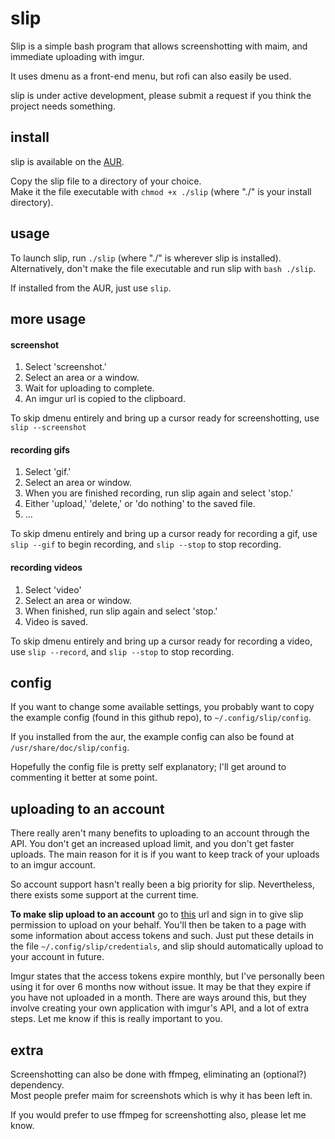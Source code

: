 # slip
Slip is a simple bash program that allows screenshotting with maim, and immediate uploading with imgur.

It uses dmenu as a front-end menu, but rofi can also easily be used.

slip is under active development, please submit a request if you think the project needs something.

## install
slip is available on the [AUR](https://aur.archlinux.org/packages/slip/).

Copy the slip file to a directory of your choice.   
Make it the file executable with `chmod +x ./slip` (where "./" is your install directory).

## usage
To launch slip, run `./slip` (where "./" is wherever slip is installed).    
Alternatively, don't make the file executable and run slip with `bash ./slip`.

If installed from the AUR, just use `slip`.

## more usage

#### screenshot
1. Select 'screenshot.'
2. Select an area or a window.
3. Wait for uploading to complete.
4. An imgur url is copied to the clipboard. 

To skip dmenu entirely and bring up a cursor ready for screenshotting, use `slip --screenshot`

#### recording gifs
1. Select 'gif.'
2. Select an area or window.     
3. When you are finished recording, run slip again and select 'stop.'      
4. Either 'upload,' 'delete,' or 'do nothing' to the saved file.
5. ...

To skip dmenu entirely and bring up a cursor ready for recording a gif, use `slip --gif` to begin recording, and `slip --stop` to stop recording.

#### recording videos
1. Select 'video'
2. Select an area or window.
3. When finished, run slip again and select 'stop.'
4. Video is saved.

To skip dmenu entirely and bring up a cursor ready for recording a video, use `slip --record`, and `slip --stop` to stop recording.

## config
If you want to change some available settings, you probably want to copy the example config (found in this github repo), to `~/.config/slip/config`.

If you installed from the aur, the example config can also be found at `/usr/share/doc/slip/config`.

Hopefully the config file is pretty self explanatory; I'll get around to commenting it better at some point.

## uploading to an account
There really aren't many benefits to uploading to an account through the API.  You don't get an increased upload limit, and you don't get faster uploads.  The main reason for it is if you want to keep track of your uploads to an imgur account.

So account support hasn't really been a big priority for slip.  Nevertheless, there exists some support at the current time.

**To make slip upload to an account** go to [this](https://api.imgur.com/oauth2/authorize?client_id=abd3a90bbfb65e9&response_type=token) url and sign in to give slip permission to upload on your behalf.
You'll then be taken to a page with some information about access tokens and such.
Just put these details in the file `~/.config/slip/credentials`, and slip should automatically upload to your account in future.

Imgur states that the access tokens expire monthly, but I've personally been using it for over 6 months now without issue.  It may be that they expire if you have not uploaded in a month.
There are ways around this, but they involve creating your own application with imgur's API, and a lot of extra steps.  Let me know if this is really important to you.

## extra
Screenshotting can also be done with ffmpeg, eliminating an (optional?) dependency.     
Most people prefer maim for screenshots which is why it has been left in.

If you would prefer to use ffmpeg for screenshotting also, please let me know.
